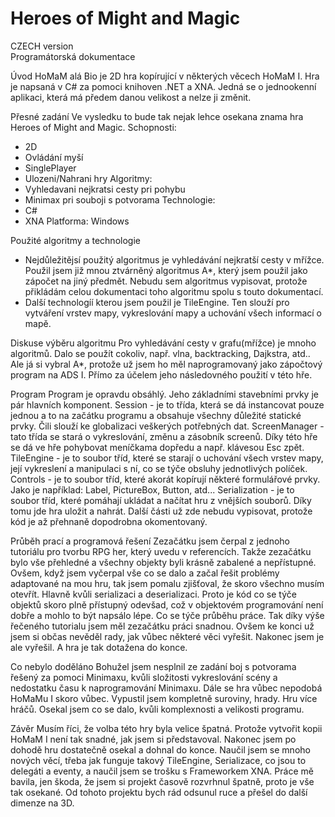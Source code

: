 Heroes of Might and Magic
========
CZECH version<br>
Programátorská dokumentace

Úvod
HoMaM alá Bio je 2D hra kopírující v některých věcech HoMaM I. Hra je napsaná v C# za pomoci knihoven .NET a XNA. Jedná se o jednookenní aplikaci, která má předem danou velikost a nelze ji změnit.

Přesné zadání 
Ve vysledku to bude tak nejak lehce osekana znama hra Heroes of Might and Magic. 
Schopnosti: 
- 2D 
- Ovládání myší 
- SinglePlayer 
- Ulozeni/Nahrani hry 
Algoritmy: 
- Vyhledavani nejkratsi cesty pri pohybu 
- Minimax pri souboji s potvorama
Technologie: 
- C# 
- XNA 
Platforma: Windows

Použité algoritmy a technologie
- Nejdůležitějsí použitý algoritmus je vyhledávání nejkratší cesty v mřížce. Použil jsem již mnou ztvárněný algoritmus A*, který jsem použil jako zápočet na jiný předmět. Nebudu sem algoritmus vypisovat, protože přikládám celou dokumentaci toho algoritmu spolu s touto dokumentací.
- Další technologíí kterou jsem použil je TileEngine. Ten slouží pro vytváření vrstev mapy, vykreslování mapy a uchování všech informací o mapě.


Diskuse výběru algoritmu
Pro vyhledávání cesty v grafu(mřížce) je mnoho algoritmů. Dalo se použít cokoliv, např. vlna, backtracking, Dajkstra, atd.. Ale já si vybral A*, protože už jsem ho měl naprogramovaný jako zápočtový program na ADS I. Přímo za účelem jeho následovného použití v této hře.

Program
Program je opravdu obsáhlý. Jeho základními stavebními prvky je pár hlavních komponent.
Session - je to třída, která se dá instancovat pouze jednou a to na začátku programu a obsahuje všechny důležité statické prvky. Čili slouží ke globalizaci veškerých potřebných dat.
ScreenManager - tato třída se stará o vykreslování, změnu a zásobník screenů. Díky této hře se dá ve hře pohybovat meníčkama dopředu a např. klávesou Esc zpět.
TileEngine - je to soubor tříd, které se starají o uchování všech vrstev mapy, její vykreslení a manipulaci s ní, co se týče obsluhy jednotlivých políček.
Controls - je to soubor tříd, které akorát kopírují některé formulářové prvky. Jako je například: Label, PictureBox, Button, atd...
Serialization - je to soubor tříd, které pomáhají ukládat a načítat hru z vnějších souborů. Díky tomu jde hra uložit a nahrát. 
Další části už zde nebudu vypisovat, protože kód je až přehnaně dopodrobna okomentovaný.

Průběh prací a programová řešení
Zezačátku jsem čerpal z jednoho tutoriálu pro tvorbu RPG her, který uvedu v referencích. Takže zezačátku bylo vše přehledné a všechny objekty byli krásně zabalené a nepřístupné. Ovšem, když jsem vyčerpal vše co se dalo a začal řešit problémy adaptované na mou hru, tak jsem pomalu zjišťoval, že skoro všechno musím otevřít. Hlavně kvůli serializaci a deserializaci. Proto je kód co se týče objektů skoro plně přístupný odevšad, což v objektovém programování není dobře a mohlo to být napsálo lépe.
Co se týče průběhu práce. Tak díky výše řečeného tutorialu jsem měl zezačátku práci snadnou. Ovšem ke konci už jsem si občas nevěděl rady, jak vůbec některé věci vyřešit. Nakonec jsem je ale vyřešil. A hra je tak dotažena do konce.



Co nebylo doděláno
Bohužel jsem nesplnil ze zadání boj s potvorama řešený za pomoci Minimaxu, kvůli složitosti vykreslování scény a nedostatku času k naprogramování Minimaxu. Dále se hra vůbec nepodobá HoMaMu I skoro vůbec. Vypustil jsem kompletně suroviny, hrady. Hru více hráčů. Osekal jsem co se dalo, kvůli komplexnosti a velikosti programu.

Závěr
Musím říci, že volba této hry byla velice špatná. Protože vytvořit kopii HoMaM I není tak snadné, jak jsem si představoval. Nakonec jsem po dohodě hru dostatečně osekal a dohnal do konce. Naučil jsem se mnoho nových věcí, třeba jak funguje takový TileEngine, Serializace, co jsou to delegáti a eventy, a naučil jsem se trošku s Frameworkem XNA. Práce mě bavila, jen škoda, že jsem si projekt časově rozvrhnul špatně, proto je vše tak osekané. Od tohoto projektu bych rád odsunul ruce a přešel do další dimenze na 3D. 
